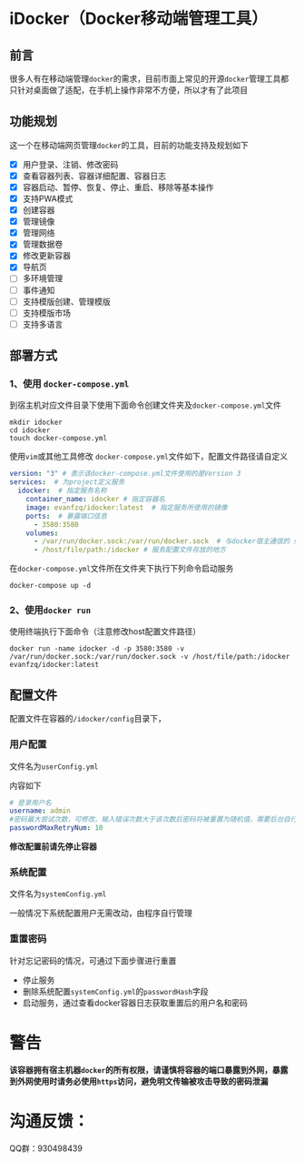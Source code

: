 # iDocker（Docker移动端管理工具）
## 前言
很多人有在移动端管理`docker`的需求，目前市面上常见的开源`docker`管理工具都只针对桌面做了适配，在手机上操作非常不方便，所以才有了此项目

## 功能规划
这一个在移动端网页管理`docker`的工具，目前的功能支持及规划如下

- [x] 用户登录、注销、修改密码 
- [x] 查看容器列表、容器详细配置、容器日志 
- [x] 容器启动、暂停、恢复、停止、重启、移除等基本操作 
- [x] 支持PWA模式 
- [x] 创建容器 
- [x] 管理镜像 
- [x] 管理网络 
- [x] 管理数据卷 
- [x] 修改更新容器
- [x] 导航页
- [ ] 多环境管理
- [ ] 事件通知
- [ ] 支持模版创建、管理模版
- [ ] 支持模版市场
- [ ] 支持多语言
  
## 部署方式

### 1、使用 `docker-compose.yml`

到宿主机对应文件目录下使用下面命令创建文件夹及`docker-compose.yml`文件
```
mkdir idocker
cd idocker
touch docker-compose.yml
```
使用`vim`或其他工具修改 `docker-compose.yml`文件如下，配置文件路径请自定义
```yml
version: "3" # 表示该docker-compose.yml文件使用的是Version 3  
services:  # 为project定义服务
  idocker:  # 指定服务名称
    container_name: idocker # 指定容器名
    image: evanfzq/idocker:latest  # 指定服务所使用的镜像
    ports:  # 暴露端口信息
      - 3580:3580
    volumes:
      - /var/run/docker.sock:/var/run/docker.sock  # 与docker宿主通信的 sock 地址
      - /host/file/path:/idocker # 服务配置文件存放的地方
```
在`docker-compose.yml`文件所在文件夹下执行下列命令启动服务
```
docker-compose up -d 
```

### 2、使用`docker run`
使用终端执行下面命令（注意修改host配置文件路径）
```
docker run -name idocker -d -p 3580:3580 -v /var/run/docker.sock:/var/run/docker.sock -v /host/file/path:/idocker evanfzq/idocker:latest
```

## 配置文件
配置文件在容器的`/idocker/config`目录下，
### 用户配置
文件名为`userConfig.yml`

内容如下
```yml
# 登录用户名
username: admin 
#密码最大尝试次数，可修改，输入错误次数大于该次数后密码将被重置为随机值，需要后台自行修改密码以便登录（该设置为安全设置，避免暴力破解密码）
passwordMaxRetryNum: 10
```
**修改配置前请先停止容器**
### 系统配置
文件名为`systemConfig.yml`

一般情况下系统配置用户无需改动，由程序自行管理

### 重置密码
针对忘记密码的情况，可通过下面步骤进行重置

- 停止服务
- 删除系统配置`systemConfig.yml`的`passwordHash`字段
- 启动服务，通过查看docker容器日志获取重置后的用户名和密码

# 警告
**该容器拥有宿主机器`docker`的所有权限，请谨慎将容器的端口暴露到外网，暴露到外网使用时请务必使用`https`访问，避免明文传输被攻击导致的密码泄漏**

# 沟通反馈：
QQ群：930498439